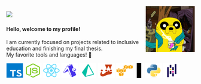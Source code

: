 <img align="right" width=26% src="jake.gif"/>

<div align="left">  
  
  ![](https://komarev.com/ghpvc/?username=azevgabriel&color=006bed)
  <h4> Hello, welcome to my profile! </h4>
  
  <p>I am currently focused on projects related to inclusive education and finishing my final thesis. <br> My favorite tools and languages! 🧑‍</p>
  
  <div style="display: inline_block">
    <img align="center" alt="TypeScript" height="40" width="45" src="https://github.com/devicons/devicon/blob/master/icons/typescript/typescript-original.svg">
    <img align="center" alt="Nodejs" height="40" width="45" src="https://github.com/devicons/devicon/blob/master/icons/nodejs/nodejs-original.svg" />
    <img align="center" alt="ReactJS" height="40" width="45" src="https://github.com/devicons/devicon/blob/master/icons/react/react-original.svg">
    <img align="center" alt="Expo" height="40" width="45" src="https://github.com/vscode-icons/vscode-icons/blob/master/icons/file_type_expo.svg">
    <img align="center" alt="Prisma" height="40" width="45" src="https://github.com/PKief/vscode-material-icon-theme/blob/main/icons/prisma.svg">
    <img align="center" alt="Jest" height="40" width="45" src="https://github.com/vscode-icons/vscode-icons/blob/master/icons/file_type_jest.svg">
    <img align="center" alt="Amazon" height="40" width="45" src="https://github.com/devicons/devicon/blob/master/icons/amazonwebservices/amazonwebservices-original.svg">   
    <img align="center" alt="Divider" height="40" width="25" src="divider.svg">    
    <img align="center" alt="Python" height="40" width="45" src="https://github.com/devicons/devicon/blob/master/icons/python/python-original.svg">                     <img align="center" alt="Pandas" height="40" width="45" src="https://github.com/devicons/devicon/blob/master/icons/pandas/pandas-original.svg">
  </div>
</div>
